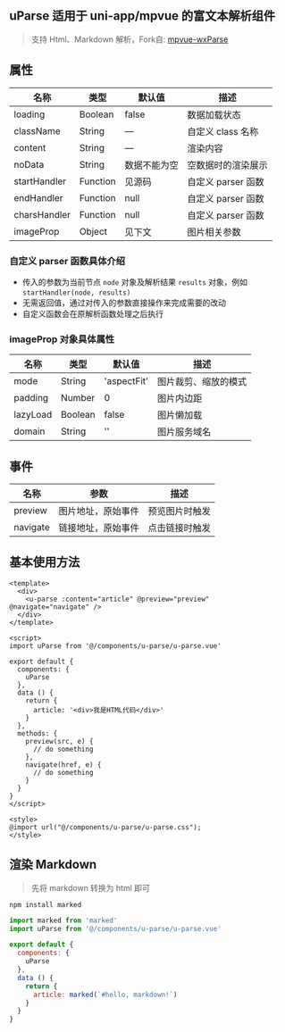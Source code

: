 ## uParse 适用于 uni-app/mpvue 的富文本解析组件

> 支持 Html、Markdown 解析，Fork自: [mpvue-wxParse](https://github.com/F-loat/mpvue-wxParse)


## 属性

| 名称             | 类型          | 默认值        | 描述               |
| -----------------|--------------- | ------------- | ----------------  |
| loading          | Boolean        | false         | 数据加载状态       |
| className        | String         | —             | 自定义 class 名称  |
| content          | String         | —             | 渲染内容           |
| noData           | String         | 数据不能为空   | 空数据时的渲染展示  |
| startHandler     | Function       | 见源码         | 自定义 parser 函数 |
| endHandler       | Function       | null          | 自定义 parser 函数 |
| charsHandler     | Function       | null          | 自定义 parser 函数 |
| imageProp        | Object         | 见下文        | 图片相关参数        |

### 自定义 parser 函数具体介绍

* 传入的参数为当前节点 `node` 对象及解析结果 `results` 对象，例如 `startHandler(node, results)`
* 无需返回值，通过对传入的参数直接操作来完成需要的改动
* 自定义函数会在原解析函数处理之后执行

### imageProp 对象具体属性

| 名称              | 类型           | 默认值        | 描述                |
| -----------------|--------------- | ------------- | ------------------ |
| mode             | String         | 'aspectFit'   | 图片裁剪、缩放的模式 |
| padding          | Number         | 0             | 图片内边距          |
| lazyLoad         | Boolean        | false         | 图片懒加载          |
| domain           | String         | ''            | 图片服务域名        |

## 事件

| 名称             | 参数              | 描述              |
| -----------------|----------------- | ----------------  |
| preview          | 图片地址，原始事件 | 预览图片时触发     |
| navigate         | 链接地址，原始事件 | 点击链接时触发     |

## 基本使用方法


``` vue
<template>
  <div>
    <u-parse :content="article" @preview="preview" @navigate="navigate" />
  </div>
</template>

<script>
import uParse from '@/components/u-parse/u-parse.vue'

export default {
  components: {
    uParse
  },
  data () {
    return {
      article: '<div>我是HTML代码</div>'
    }
  },
  methods: {
    preview(src, e) {
      // do something
    },
    navigate(href, e) {
      // do something
    }
  }
}
</script>

<style>
@import url("@/components/u-parse/u-parse.css");
</style>
```


## 渲染 Markdown

> 先将 markdown 转换为 html 即可

```
npm install marked
```

``` js
import marked from 'marked'
import uParse from '@/components/u-parse/u-parse.vue'

export default {
  components: {
    uParse
  },
  data () {
    return {
      article: marked(`#hello, markdown!`)
    }
  }
}
```
